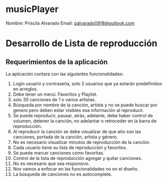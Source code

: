 # musicPlayer

Nombre: Priscila Alvarado
Email: palvarado0918@outlook.com 


# Desarrollo de Lista de reproducción


## Requerimientos de la aplicación

La aplicación contara con las siguientes funcionalidades:
1.	Login usuario y contraseña, solo 2 usuarios que ya estarán predefinidos en arreglos.
2.	Debe tener un menú: Favoritos y Playlist.
3.	solo 30 canciones de 1 o varios artistas.
4.	Búsqueda por nombre de la canción, artista y no se puede buscar por genero pero deben estar visibles esa información al reproducir.
5.	Se puede reproducir, pausar, atrás, adelante, debe haber control de volumen, detener la canción, no adelantar o retroceder en la barra de reproducción.
6.	Al reproducir la canción se debe visualizar de que año son las canciones, portada de la canción, artista y género.
7.	No es necesario visualizar minutos de reproducción de la canción.
8.	Cada usuario tiene su lista de reproducción y favoritos.
9.	Se puede marcar canciones como favoritas.
10.	Control de la lista de reproducción agregar y quitar canciones.
11.	No es necesario que sea responsivo.
12.	Nos vamos a enfocar en las funcionalidades no en el diseño.
13.	La búsqueda de canciones no es autocomplete.
